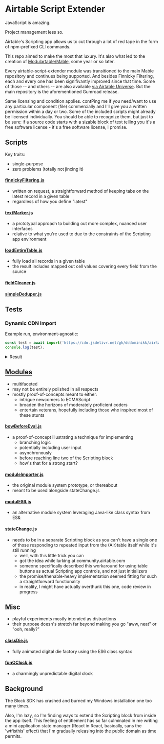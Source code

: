 # Airtable Script Extender

JavaScript is amazing. 

Project management less so. 

Airtable's Scripting app allows us to cut through a lot of red tape in the form of npm-prefixed CLI commands.

This repo aimed to make the most that luxury. It's also what led to the creation of [Modulartable/Mable](https://app.gumroad.com/attentionspa), some year or so later.

Every airtable-script-extender module was transitioned to the main Mable repository and continues being supported. And besides Finnicky Filtering, each and every one has been signifivantly improved since that time. Some of those -- and others -- are also available [via Airtable Universe](https://www.airtable.com/universe/expyg6OoteY3U8LM4/modular-scripting). But the main repository is the aforementioned Gumroad release.

Same licensing and condition applies. contPing me if you need/want to use any particular component (file) commercially and I'll give you a written permission within a day or two.
Some of the included scripts might already be licensed individually.
You should be able to recognize them, but just to be sure: if a source code starts with a sizable block of text telling you it's a
free software license - it's a free software license, I promise.

## Scripts
Key traits:
- single-purpose
- zero problems (totally not jinxing it)

#### [finnickyFiltering.js](https://github.com/dddominikk/airtable-script-extender/blob/main/scripts/finnickyFiltering.js)

- written on request, a straightforward method of keeping tabs on the latest record in a given table
- regardless of how you define "latest"

#### [textMarker.js](https://github.com/dddominikk/airtable-script-extender/blob/main/scripts/textMarker.js)

- a prototypal approach to building out more complex, nuanced user interfaces 
- relative to what you're used to due to the constraints of the Scripting app environment

#### [loadEntireTable.js](https://github.com/dddominikk/airtable-script-extender/blob/main/scripts/loadEntireTable.js)

- fully load all records in a given table
- the result includes mapped out cell values covering every field from the source

#### [fieldCleaner.js](https://github.com/dddominikk/airtable-script-extender/blob/main/scripts/fieldCleaner.js)

#### [simpleDeduper.js](https://github.com/dddominikk/airtable-script-extender/blob/main/scripts/simpleDeduper.js)

## Tests

### Dynamic CDN Import

Example run, environment-agnostic:
```js
const test = await import('https://cdn.jsdelivr.net/gh/dddominikk/airtable-script-extender@c5c1a55ffacec12d1111bf0ddd6cff64516ccb4c/tests/dynamicCdnImport.mjs');
console.log(test);
```
<details>
  <summary>Result</summary>
  
  ![dynamicCdnImportExampleResult](https://github.com/user-attachments/assets/a44f851e-eb03-4af0-9dfb-10dd7c56fa8a)
</details>


## [Modules](https://github.com/dddominikk/airtable-script-extender/tree/main/modules)

- multifaceted
- may not be entirely polished in all respects
- mostly proof-of-concepts meant to either:
  - intrigue newcomers to ECMAScript
  - broaden the horizons of moderately proficient coders
  - entertain veterans, hopefully including those who inspired most of these stunts

#### [bowBeforeEval.js](https://github.com/dddominikk/airtable-script-extender/blob/main/modules/bowBeforeEval.js)
  - a proof-of-concept illustrating a technique for implementing
    - branching logic
    - potentially including user input
    - asynchronously
    - before reaching line two of the Scripting block
    - how's that for a strong start?

#### [moduleImporter.js](https://github.com/dddominikk/airtable-script-extender/edit/main/modules/stateManager.js)
  - the original module system prototype, or thereabout
  - meant to be used alongside stateChange.js
#### [modulES6.js](https://github.com/dddominikk/airtable-script-extender/blob/main/modules/modulES6.js)
  - an alternative module system leveraging Java-like class syntax from ES&
#### [stateChange.js](https://github.com/dddominikk/airtable-script-extender/blob/main/modules/stateChange.js)
  - needs to be in a separate Scripting block as you can't have a single one of those responding to repeated input from the (Air)table itself while it's still running
    - well, with this little trick you can
    - got the idea while lurking at community.airtable.com
    - someone specifically described this workaround for using table buttons as actual Scripting app controls, and not just initializers
    - the promise/thenable-heavy implementation seemed fitting for such a straightforward functionality
    - in reality, I might have actually overthunk this one, code review in progress
   
 ## Misc
  - playful experiments mostly intended as distractions
  - their purpose doesn's stretch far beyond making you go "aww, neat" or "ooh, really?"
#### [classDie.js](https://github.com/dddominikk/airtable-script-extender/blob/main/misc/classDie.js)
  - fully animated digital die factory using the ES6 class syntax
#### [funOClock.js](https://github.com/dddominikk/airtable-script-extender/blob/main/misc/funOClock.js)
  - a charmingly unpredictable digital clock
     
## Background
The Block SDK has crashed and burned my Windows installation one too many times.

Also, I'm lazy, so I'm finding ways to extend the Scripting block from inside the app itself. This feeling of entitlement has so far culminated in me writing a mini application state manager (React in React, basically, sans the 'wtfisthis' effect) that I'm gradually releasing into the public domain as time permits.
